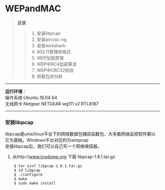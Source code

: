 # **WEPandMAC**

> **目录**
>>1. 安装libpcap
>>2. 安装aircrac-ng
>>3. 安装wireshark
>>4. 802.11管理帧格式
>>5. WEP加密原理
>>6. WEP中RC4加密算法
>>7. WEP中CRC32校验
>>8. 抓取包并分析

---

**运行环境**：<br>
操作系统:Ubuntu 16.04 64<br>
无线网卡:Netgear NETGEAR wg111 v2 RTL8187<br>

---
### **安装libpcap**

libpcap是unix/linux平台下的网络数据包捕获函数包，大多数网络监控软件都以它为基础。Windows平台对应的为winpcap<br>
安装libpcap后，我们可以自己写一个网络嗅探器。


1. 从http://www.tcpdump.org 下载 libpcap-1.8.1.tar.gz
``` shell
    $ tar xzvf libpcap-1.8.1.tar.gz
    $ cd libpcap
    $ ./configure
    $ make
    $ sudo make install
```

